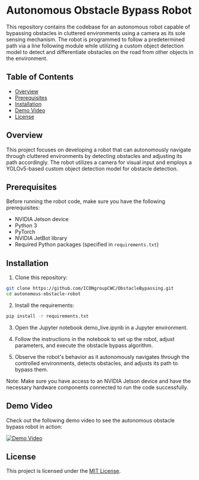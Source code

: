 # Autonomous Obstacle Bypass Robot

This repository contains the codebase for an autonomous robot capable of bypassing obstacles in cluttered environments using a camera as its sole sensing mechanism. The robot is programmed to follow a predetermined path via a line following module while utilizing a custom object detection model to detect and differentiate obstacles on the road from other objects in the environment.

## Table of Contents

- [Overview](#overview)
- [Prerequisites](#prerequisites)
- [Installation](#installation)
- [Demo Video](#demo-video)
- [License](#license)

## Overview

This project focuses on developing a robot that can autonomously navigate through cluttered environments by detecting obstacles and adjusting its path accordingly. The robot utilizes a camera for visual input and employs a YOLOv5-based custom object detection model for obstacle detection.

## Prerequisites

Before running the robot code, make sure you have the following prerequisites:

- NVIDIA Jetson device
- Python 3
- PyTorch
- NVIDIA JetBot library
- Required Python packages (specified in `requirements.txt`)

## Installation

1. Clone this repository:

```bash
git clone https://github.com/ICONgroupCWC/ObstacleBypassing.git
cd autonomous-obstacle-robot
```

2. Install the requirements:

```bash
pip install -r requirements.txt
```

3. Open the Jupyter notebook demo_live.ipynb in a Jupyter environment.

4. Follow the instructions in the notebook to set up the robot, adjust parameters, and execute the obstacle bypass algorithm.

5. Observe the robot's behavior as it autonomously navigates through the controlled environments, detects obstacles, and adjusts its path to bypass them.

Note: Make sure you have access to an NVIDIA Jetson device and have the necessary hardware components connected to run the code successfully.

## Demo Video

Check out the following demo video to see the autonomous obstacle bypass robot in action:

[![Demo Video](http://i3.ytimg.com/vi/zC5y01txFu0/hqdefault.jpg)](https://www.youtube.com/watch?v=zC5y01txFu0)

## License

This project is licensed under the [MIT License](LICENSE).


